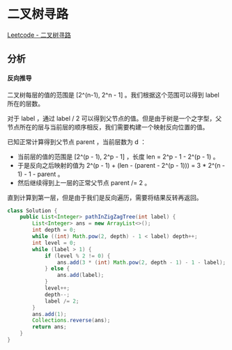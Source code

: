 # 二叉树寻路

[Leetcode - 二叉树寻路](https://leetcode-cn.com/problems/path-in-zigzag-labelled-binary-tree/)

## 分析

#### 反向推导

二叉树每层的值的范围是 [2^(n-1), 2^n - 1] 。我们根据这个范围可以得到 label 所在的层数。

对于 label ，通过 label / 2 可以得到父节点的值。但是由于树是一个之字型，父节点所在的层与当前层的顺序相反，我们需要构建一个映射反向位置的值。

已知正常计算得到父节点 parent ，当前层数为 d ：

* 当前层的值的范围是 [2^(p - 1), 2^p - 1] ，长度 len = 2^p - 1 - 2^(p - 1) 。
* 于是反向之后映射的值为 2^(p - 1) + (len - (parent - 2^(p - 1))) = 3 * 2^(n - 1) - 1 - parent 。
* 然后继续得到上一层的正常父节点 parent /= 2 。

直到计算到第一层，但是由于我们是反向遍历，需要将结果反转再返回。

```java
class Solution {
    public List<Integer> pathInZigZagTree(int label) {
        List<Integer> ans = new ArrayList<>();
        int depth = 0;
        while ((int) Math.pow(2, depth) - 1 < label) depth++;
        int level = 0;
        while (label > 1) {
            if (level % 2 != 0) {
                ans.add(3 * (int) Math.pow(2, depth - 1) - 1 - label);
            } else {
                ans.add(label);
            }
            level++;
            depth--;
            label /= 2;
        }
        ans.add(1);
        Collections.reverse(ans);
        return ans;
    }
}
```